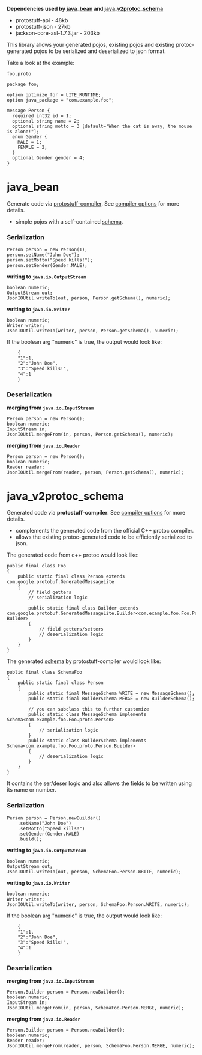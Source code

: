 **Dependencies used by [java\_bean](JsonSerialization#java_bean.md) and [java\_v2protoc\_schema](JsonSerialization#java_v2protoc_schema.md)**
  * protostuff-api - 48kb
  * protostuff-json - 27kb
  * jackson-core-asl-1.7.3.jar - 203kb

This library allows your generated pojos, existing pojos and existing protoc-generated pojos to be serialized and deserialized to json format.

Take a look at the example:

`foo.proto`
~~~
package foo;

option optimize_for = LITE_RUNTIME;
option java_package = "com.example.foo";

message Person {
  required int32 id = 1;
  optional string name = 2;
  optional string motto = 3 [default="When the cat is away, the mouse is alone!"];
  enum Gender {
    MALE = 1;
    FEMALE = 2;
  }
  optional Gender gender = 4;
}
~~~

# java\_bean #

Generate code via [protostuff-compiler](http://protostuff.googlecode.com/files/protostuff-compiler-1.0.0-jarjar.jar).
See [compiler options](CompilerOptions#java_bean.md) for more details.
  * simple pojos with a self-contained [schema](Schema.md).

### Serialization ###
~~~
Person person = new Person(1);
person.setName("John Doe");
person.setMotto("Speed kills!");
person.setGender(Gender.MALE);
~~~

**writing to `java.io.OutputStream`**
~~~
boolean numeric;
OutputStream out;
JsonIOUtil.writeTo(out, person, Person.getSchema(), numeric);
~~~

**writing to `java.io.Writer`**
~~~
boolean numeric;
Writer writer;
JsonIOUtil.writeTo(writer, person, Person.getSchema(), numeric);
~~~

If the boolean arg "numeric" is true, the output would look like:
~~~
    {
    "1":1,
    "2":"John Doe",
    "3":"Speed kills!",
    "4":1
    }
~~~

### Deserialization ###

**merging from `java.io.InputStream`**
~~~
Person person = new Person();
boolean numeric;
InputStream in;
JsonIOUtil.mergeFrom(in, person, Person.getSchema(), numeric);
~~~

**merging from `java.io.Reader`**
~~~
Person person = new Person();
boolean numeric;
Reader reader;
JsonIOUtil.mergeFrom(reader, person, Person.getSchema(), numeric);
~~~

# java\_v2protoc\_schema #

Generated code via **protostuff-compiler**.  See [compiler options](CompilerOptions#java_v2protoc_schema.md) for more details.
  * complements the generated code from the official C++ protoc compiler.
  * allows the existing protoc-generated code to be efficiently serialized to json.

The generated code from c++ protoc would look like:
~~~
public final class Foo 
{
    public static final class Person extends com.google.protobuf.GeneratedMessageLite 
    {
        // field getters
        // serialization logic
        
        public static final class Builder extends com.google.protobuf.GeneratedMessageLite.Builder<com.example.foo.Foo.Person, Builder> 
        {
            // field getters/setters
            // deserialization logic
        }
    }
}
~~~

The generated [schema](Schema.md) by protostuff-compiler would look like:
~~~
public final class SchemaFoo 
{
    public static final class Person 
    {
        public static final MessageSchema WRITE = new MessageSchema();
        public static final BuilderSchema MERGE = new BuilderSchema();
        
        // you can subclass this to further customize
        public static class MessageSchema implements Schema<com.example.foo.Foo.proto.Person>
        {
            // serialization logic
        }
        public static class BuilderSchema implements Schema<com.example.foo.Foo.proto.Person.Builder>
        {
            // deserialization logic
        }
    }
}
~~~

It contains the ser/deser logic and also allows the fields to be written using its name or number.

### Serialization ###
~~~
Person person = Person.newBuilder()
    .setName("John Doe")
    .setMotto("Speed kills!")
    .setGender(Gender.MALE)
    .build();
~~~

**writing to `java.io.OutputStream`**
~~~
boolean numeric;
OutputStream out;
JsonIOUtil.writeTo(out, person, SchemaFoo.Person.WRITE, numeric);
~~~

**writing to `java.io.Writer`**
~~~
boolean numeric;
Writer writer;
JsonIOUtil.writeTo(writer, person, SchemaFoo.Person.WRITE, numeric);
~~~

If the boolean arg "numeric" is true, the output would look like:
~~~
    {
    "1":1,
    "2":"John Doe",
    "3":"Speed kills!",
    "4":1
    }
~~~

### Deserialization ###

**merging from `java.io.InputStream`**
~~~
Person.Builder person = Person.newBuilder();
boolean numeric;
InputStream in;
JsonIOUtil.mergeFrom(in, person, SchemaFoo.Person.MERGE, numeric);
~~~

**merging from `java.io.Reader`**
~~~
Person.Builder person = Person.newBuilder();
boolean numeric;
Reader reader;
JsonIOUtil.mergeFrom(reader, person, SchemaFoo.Person.MERGE, numeric);
~~~